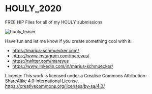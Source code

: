 # HOULY_2020
FREE HIP Files for all of my HOULY submissions

![houly_teaser](https://github.com/user-attachments/assets/c7ee809e-7bdc-43a8-b491-809842e5af8d)

Have fun and let me know if you create something cool with it:

* https://marius-schmuecker.com/
* https://www.instagram.com/mareyus/
* https://twitter.com/mareyus
* https://www.linkedin.com/in/marius-schmuecker/

License: This work is licensed under a Creative Commons Attribution-ShareAlike 4.0 International License. https://creativecommons.org/licenses/by-sa/4.0/
